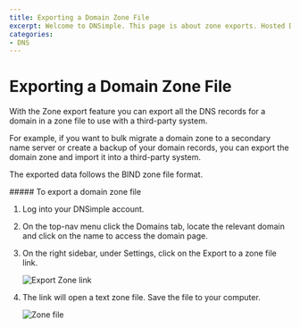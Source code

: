 ```yaml
---
title: Exporting a Domain Zone File
excerpt: Welcome to DNSimple. This page is about zone exports. Hosted DNS has never been this easy.
categories:
- DNS
---
```


# Exporting a Domain Zone File

With the Zone export feature you can export all the DNS records for a domain in a zone file to use with a third-party system.

For example, if you want to bulk migrate a domain zone to a secondary name server or create a backup of your domain records, you can export the domain zone and import it into a third-party system.

The exported data follows the BIND zone file format.

<div class="section-steps" markdown="1">
##### To export a domain zone file

1.  Log into your DNSimple account.
1.  On the top-nav menu click the <label>Domains</label> tab, locate the relevant domain and click on the name to access the domain page.
1.  On the right sidebar, under <label>Settings</label>, click on the <label>Export to a zone file</label> link.

    ![Export Zone link](http://cl.ly/image/0G301B0z3c0S/export-import-zone.png)

1. The link will open a text zone file. Save the file to your computer.

    ![Zone file](http://cl.ly/image/3H292N0d0f3J/dnsimple-zone-file.png)

</div>
